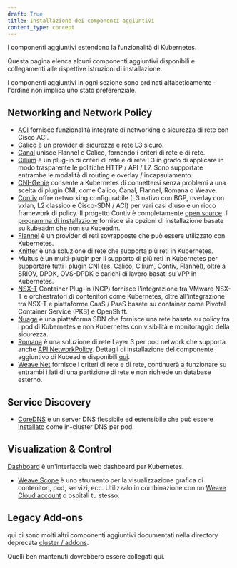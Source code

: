 ```yaml
---
draft: True
title: Installazione dei componenti aggiuntivi
content_type: concept
---
```


<!-- overview -->


I componenti aggiuntivi estendono la funzionalità di Kubernetes.

Questa pagina elenca alcuni componenti aggiuntivi disponibili e collegamenti alle rispettive istruzioni di installazione.

I componenti aggiuntivi in ogni sezione sono ordinati alfabeticamente - l'ordine non implica uno stato preferenziale.




<!-- body -->

## Networking and Network Policy

* [ACI](https://www.github.com/noironetworks/aci-containers) fornisce funzionalità integrate di networking e sicurezza di rete con Cisco ACI.
* [Calico](https://docs.projectcalico.org/latest/getting-started/kubernetes/) è un provider di sicurezza e rete L3 sicuro.
* [Canal](https://github.com/tigera/canal/tree/master/k8s-install) unisce Flannel e Calico, fornendo i criteri di rete e di rete.
* [Cilium](https://github.com/cilium/cilium) è un plug-in di criteri di rete e di rete L3 in grado di applicare in modo trasparente le politiche HTTP / API / L7. Sono supportate entrambe le modalità di routing e overlay / incapsulamento.
* [CNI-Genie](https://github.com/Huawei-PaaS/CNI-Genie) consente a Kubernetes di connettersi senza problemi a una scelta di plugin CNI, come Calico, Canal, Flannel, Romana o Weave.
* [Contiv](https://contivpp.io/) offre networking configurabile (L3 nativo con BGP, overlay con vxlan, L2 classico e Cisco-SDN / ACI) per vari casi d'uso e un ricco framework di policy. Il progetto Contiv è completamente [open source](http://github.com/contiv). Il [programma di installazione](http://github.com/contiv/install) fornisce sia opzioni di installazione basate su kubeadm che non su Kubeadm.
* [Flannel](https://github.com/flannel-io/flannel#deploying-flannel-manually) è un provider di reti sovrapposte che può essere utilizzato con Kubernetes.
* [Knitter](https://github.com/ZTE/Knitter/) è una soluzione di rete che supporta più reti in Kubernetes.
* Multus è un multi-plugin per il supporto di più reti in Kubernetes per supportare tutti i plugin CNI (es. Calico, Cilium, Contiv, Flannel), oltre a SRIOV, DPDK, OVS-DPDK e carichi di lavoro basati su VPP in Kubernetes.
* [NSX-T](https://docs.vmware.com/en/VMware-NSX-T/2.0/nsxt_20_ncp_kubernetes.pdf) Container Plug-in (NCP) fornisce l'integrazione tra VMware NSX-T e orchestratori di contenitori come Kubernetes, oltre all'integrazione tra NSX-T e piattaforme CaaS / PaaS basate su container come Pivotal Container Service (PKS) e OpenShift.
* [Nuage](https://github.com/nuagenetworks/nuage-kubernetes/blob/v5.1.1/docs/kubernetes-1-installation.rst) è una piattaforma SDN che fornisce una rete basata su policy tra i pod di Kubernetes e non Kubernetes con visibilità e monitoraggio della sicurezza.
* [Romana](http://romana.io) è una soluzione di rete Layer 3 per pod network che supporta anche [API NetworkPolicy](/docs/concepts/services-networking/network-policies/). Dettagli di installazione del componente aggiuntivo di Kubeadm disponibili [qui](https://github.com/romana/romana/tree/master/containerize).
* [Weave Net](https://www.weave.works/docs/net/latest/kube-addon/) fornisce i criteri di rete e di rete, continuerà a funzionare su entrambi i lati di una partizione di rete e non richiede un database esterno.

## Service Discovery

* [CoreDNS](https://coredns.io) è un server DNS flessibile ed estensibile che può essere [installato](https://github.com/coredns/deployment/tree/master/kubernetes) come in-cluster DNS per pod.

## Visualization & Control

[Dashboard](https://github.com/kubernetes/dashboard#kubernetes-dashboard) è un'interfaccia web dashboard per Kubernetes.
* [Weave Scope](https://www.weave.works/documentation/scope-latest-installing/#k8s) è uno strumento per la visualizzazione grafica di contenitori, pod, servizi, ecc. Utilizzalo in combinazione con un [Weave Cloud account](https://cloud.weave.works/) o ospitali tu stesso.

## Legacy Add-ons

qui ci sono molti altri componenti aggiuntivi documentati nella directory deprecata [cluster / addons](https://git.k8s.io/kubernetes/cluster/addons).

Quelli ben mantenuti dovrebbero essere collegati qui.
